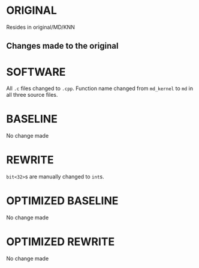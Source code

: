 # ORIGINAL
Resides in original/MD/KNN

## Changes made to the original

# SOFTWARE
All `.c` files changed to `.cpp`.
Function name changed from `md_kernel` to `md` in all three source files.

# BASELINE
No change made

# REWRITE
`bit<32>`s are manually changed to `int`s.

# OPTIMIZED BASELINE
No change made

# OPTIMIZED REWRITE
No change made
